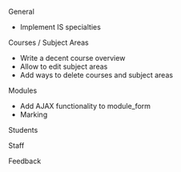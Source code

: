 General

+ Implement IS specialties

Courses / Subject Areas

+ Write a decent course overview
+ Allow to edit subject areas
+ Add ways to delete courses and subject areas

Modules

+ Add AJAX functionality to module_form
+ Marking

Students


Staff

Feedback

